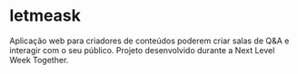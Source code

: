 # letmeask
Aplicação web para criadores de conteúdos poderem criar salas de Q&amp;A e interagir com o seu público. Projeto desenvolvido durante a Next Level Week Together.
